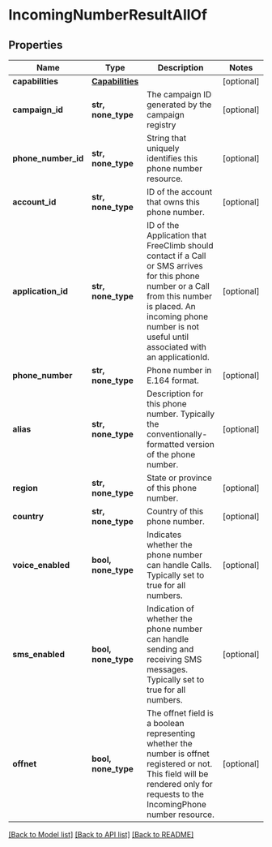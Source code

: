# IncomingNumberResultAllOf

## Properties
Name | Type | Description | Notes
------------ | ------------- | ------------- | -------------
**capabilities** | [**Capabilities**](Capabilities.md) |  | [optional] 
**campaign_id** | **str, none_type** | The campaign ID generated by the campaign registry | [optional] 
**phone_number_id** | **str, none_type** | String that uniquely identifies this phone number resource. | [optional] 
**account_id** | **str, none_type** | ID of the account that owns this phone number. | [optional] 
**application_id** | **str, none_type** | ID of the Application that FreeClimb should contact if a Call or SMS arrives for this phone number or a Call from this number is placed. An incoming phone number is not useful until associated with an applicationId. | [optional] 
**phone_number** | **str, none_type** | Phone number in E.164 format. | [optional] 
**alias** | **str, none_type** | Description for this phone number. Typically the conventionally-formatted version of the phone number. | [optional] 
**region** | **str, none_type** | State or province of this phone number. | [optional] 
**country** | **str, none_type** | Country of this phone number. | [optional] 
**voice_enabled** | **bool, none_type** | Indicates whether the phone number can handle Calls. Typically set to true for all numbers. | [optional] 
**sms_enabled** | **bool, none_type** | Indication of whether the phone number can handle sending and receiving SMS messages. Typically set to true for all numbers. | [optional] 
**offnet** | **bool, none_type** | The offnet field is a boolean representing whether the number is offnet registered or not. This field will be rendered only for requests to the IncomingPhone number resource. | [optional] 

[[Back to Model list]](../README.md#documentation-for-models) [[Back to API list]](../README.md#documentation-for-api-endpoints) [[Back to README]](../README.md)


